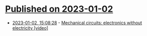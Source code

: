 # [Published on 2023-01-02](index.md)

* [2023-01-02, 15:08:28](https://news.ycombinator.com/item?id=34218660) - [Mechanical circuits: electronics without electricity [video]](https://www.youtube.com/watch?v=QrkiJZKJfpY)
